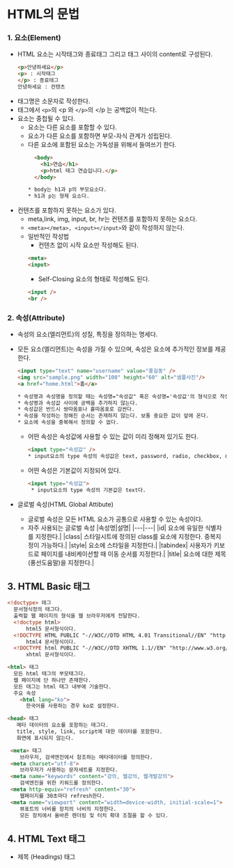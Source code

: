# HTML의 문법
### 1. 요소(Element)
- HTML 요소는 시작태그와 종료태그 그리고 태그 사이의 content로 구성된다.
  ```html
  <p>안녕하세요</p>
  <p> : 시작태그
  </p> : 종료태그
  안녕하세요 : 컨텐츠
  ```
- 태그명은 소문자로 작성한다.
- 태그에서 ```<p>```의 <p 와 ```</p>```의 </p 는 공백없이 적는다.  
- 요소는 중첩될 수 있다.
  * 요소는 다른 요소를 포함할 수 있다.
  * 요소가 다른 요소를 포함하면 부모-자식 관계가 성립된다.  
  * 다른 요소에 포함된 요소는 가독성을 위해서 들여쓰기 한다.
    ```html
      <body>
        <h1>연습</h1>
        <p>html 태그 연습입니다.</p>
      </body>
    
    * body는 h1과 p의 부모요소다.
    * h1과 p는 형제 요소다.
    ```
- 컨텐츠를 포함하지 못하는 요소가 있다.
  * meta,link, img, input, br, hr는 컨텐츠를 포함하지 못하는 요소다.
  * ```<meta></meta>, <input></input>```와 같이 작성하지 않는다. 
  * 일반적인 작성법
    + 컨텐츠 없이 시작 요소만 작성해도 된다.
    ```html
    <meta>
    <input>
    ```
    + Self-Closing 요소의 형태로 작성해도 된다. 
    ```html
    <input />
    <br />
    ```

### 2. 속성(Attribute)
- 속성의 요소(엘리먼트)의 성질, 특징을 정의하는 명세다.
- 모든 요소(엘리먼트)는 속성을 가질 수 있으며, 속성은 요소에 추가적인 정보를 제공한다.
    ```html
    <input type="text" name="username" value="홍길동" />
    <img src="sample.png" width="100" height="60" alt="샘플사진"/>
    <a href="home.html">홈</a>
    
    * 속성명과 속성명을 정의할 때는 속성명="속성값" 혹은 속성명='속성값'의 형식으로 작성할 수 있다.
    * 속성명과 속성값 사이에 공백을 추가하지 않는다.
    * 속성값은 반드시 쌍따옴표나 홑따옴표로 감싼다.
    * 속성을 작성하는 정해진 순서는 존재하지 않는다. 보통 중요한 값이 앞에 온다.
    * 요소에 속성을 중복해서 정의할 수 없다.
    ```
    
    - 어떤 속성은 속성값에 사용할 수 있는 값이 미리 정해져 있기도 한다.
      ```html
      <input type="속성값" />
      * input요소의 type 속성의 속성값은 text, password, radio, checkbox, date, file, ... 중에서 하나다.
      ```
      
    - 어떤 속성은 기본값이 지정되어 있다.
      ```html
      <input type="속성값">
       * input요소의 type 속성의 기본값은 text다.
      ```
      
- 글로벌 속성(HTML Global Attibute)
  * 글로벌 속성은 모든 HTML 요소가 공통으로 사용할 수 있는 속성이다.
  * 자주 사용되는 글로벌 속성
    |속성명|설명|
    |---|---|
    |id|        요소에 유일한 식별자를 지정한다.|
    |class|     스타일시트에 정의된 class를 요소에 지정한다. 중복지정이 가능하다.|
    |style|     요소에 스타일을 지정한다.|
    |tabindex|  사용자가 키보드로 페이지를 내비케이션할 때 이동 순서를 지정한다.|
    |title|     요소에 대한 제목(풍선도움말)을 지정한다.|
    
## 3. HTML Basic 태그

```html 
<!doctype> 태그
  문서형식정의 태그다.
  출력할 웹 페이지의 형식을 웹 브라우저에게 전달한다.
  <!doctype html>
      html5 문서형식이다.
  <!DOCTYPE HTML PUBLIC "-//W3C//DTD HTML 4.01 Transitional//EN" "http://www.w3.org/TR/html4/loose.dtd">
      html4 문서형식이다.
  <!DOCTYPE html PUBLIC "-//W3C//DTD XHTML 1.1//EN" "http://www.w3.org/TR/xhtml11/DTD/xhtml11.dtd">
      xhtml 문서형식이다.
   ```

```html
<html> 태그
  모든 html 태그의 부모태그다.
  웹 페이지에 단 하나만 존재한다.
  모든 태그는 html 태그 내부에 기술한다.
  주요 속성
    <html lang="ko"> 
      한국어를 사용하는 경우 ko로 설정한다.
```

```html 
<head> 태그
   메타 데이터의 요소를 포함하는 태그다.
   title, style, link, script에 대한 데이터를 포함한다.
   화면에 표시되지 않는다.
 ```

```html
 <meta> 태그
    브라우저, 검색엔진에서 참조하는 메타데이터를 정의한다.
 <meta charset="utf-8">
    브라우저가 사용하는 문자세트를 지정한다.
 <meta name="keywords" content="강의, 웹강의, 웹개발강의">
    검색엔진을 위한 키워드를 정의한다.
 <meta http-equiv="refresh" content="30">
    웹페이지를 30초마다 refresh한다.
 <meta name="viewport" content="width=device-width, initial-scale=1">
    뷰표트의 너비를 장치의 너비의 지정한다.
    모든 장치에서 올바른 렌더링 및 터치 확대 조절을 할 수 있다.
```
## 4. HTML Text 태그
  - 제목 (Headings) 태그


















